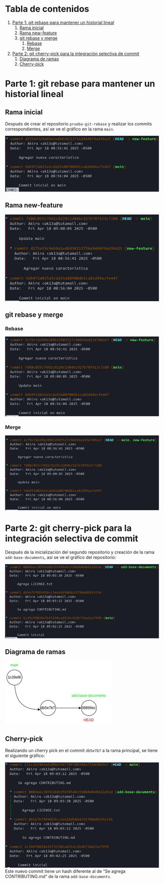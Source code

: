 
# Tabla de contenidos

1.  [Parte 1: git rebase para mantener un historial lineal](#org5f48d9b)
    1.  [Rama inicial](#org983eb56)
    2.  [Rama new-feature](#org6305f88)
    3.  [git rebase y merge](#orgf90143a)
        1.  [Rebase](#org4240aba)
        2.  [Merge](#orgcaa07b6)
2.  [Parte 2: git cherry-pick para la integración selectiva de commit](#orgf440f23)
    1.  [Diagrama de ramas](#orgf658abf)
    2.  [Cherry-pick](#orgc4f83e7)



<a id="org5f48d9b"></a>

# Parte 1: git rebase para mantener un historial lineal


<a id="org983eb56"></a>

## Rama inicial

Después de crear el repositorio `prueba-git-rebase` y realizar los commits correspondientes, así se ve el gráfico en la rama `main`.

![Gráfico de la primera rama del primer repositorio](../resources/img/A6_P1_1.jpg)


<a id="org6305f88"></a>

## Rama new-feature

![Gráfico de la nueva rama en el primer repositorio](../resources/img/A6_P1_2.jpg)


<a id="orgf90143a"></a>

## git rebase y merge


<a id="org4240aba"></a>

### Rebase

![Gráfico después de rebase en el primer repositorio](../resources/img/A6_P1_3.jpg)


<a id="orgcaa07b6"></a>

### Merge

![Gráfico después de merge en el primer repositorio](../resources/img/A6_P1_4.jpg)


<a id="orgf440f23"></a>

# Parte 2: git cherry-pick para la integración selectiva de commit

Después de la inicialización del segundo repositorio y creación de la rama `add-base-documents`, así se ve el gráfico del repositorio:

![Gráfico inicial del segundo repositorio](../resources/img/A6_P2_1.jpg)


<a id="orgf658abf"></a>

## Diagrama de ramas

![Diagrama de ramas](../resources/img/A6_P2_2.jpg)


<a id="orgc4f83e7"></a>

## Cherry-pick

Realizando un cherry pick en el commit `db5e7b7` a la rama principal, se tiene el siguiente gráfico:

![Gráfico del segundo repositorio tras cherry-pick](../resources/img/A6_P2_3.jpg)
Este nuevo commit tiene un hash diferente al de &ldquo;Se agrega CONTRIBUTING.md&rdquo; de la rama `add-base-documents`.

